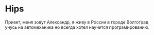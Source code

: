 # Hips
Привет, меня зовут Александр, я живу в России в городе Волгоград учусь на автомеханика но всегда хотел научится програмированию.
